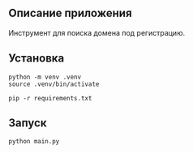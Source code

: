 ## Описание приложения
Инструмент для поиска домена под регистрацию.

## Установка
```shell
python -m venv .venv
source .venv/bin/activate

pip -r requirements.txt
```

## Запуск

```shell
python main.py
```

